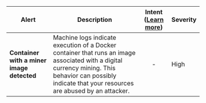 |Alert|Description|Intent ([Learn more](#intentions))|Severity|
|----|----|:----:|--|
|**Container with a miner image detected**|Machine logs indicate execution of a Docker container that runs an image associated with a digital currency mining. This behavior can possibly indicate that your resources are abused by an attacker.|-|High|


